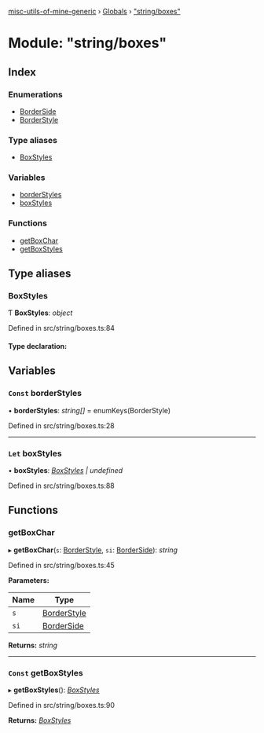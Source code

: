 [misc-utils-of-mine-generic](../README.md) › [Globals](../globals.md) › ["string/boxes"](_string_boxes_.md)

# Module: "string/boxes"

## Index

### Enumerations

* [BorderSide](../enums/_string_boxes_.borderside.md)
* [BorderStyle](../enums/_string_boxes_.borderstyle.md)

### Type aliases

* [BoxStyles](_string_boxes_.md#boxstyles)

### Variables

* [borderStyles](_string_boxes_.md#const-borderstyles)
* [boxStyles](_string_boxes_.md#let-boxstyles)

### Functions

* [getBoxChar](_string_boxes_.md#getboxchar)
* [getBoxStyles](_string_boxes_.md#const-getboxstyles)

## Type aliases

###  BoxStyles

Ƭ **BoxStyles**: *object*

Defined in src/string/boxes.ts:84

#### Type declaration:

## Variables

### `Const` borderStyles

• **borderStyles**: *string[]* = enumKeys(BorderStyle)

Defined in src/string/boxes.ts:28

___

### `Let` boxStyles

• **boxStyles**: *[BoxStyles](_string_boxes_.md#boxstyles) | undefined*

Defined in src/string/boxes.ts:88

## Functions

###  getBoxChar

▸ **getBoxChar**(`s`: [BorderStyle](../enums/_string_boxes_.borderstyle.md), `si`: [BorderSide](../enums/_string_boxes_.borderside.md)): *string*

Defined in src/string/boxes.ts:45

**Parameters:**

Name | Type |
------ | ------ |
`s` | [BorderStyle](../enums/_string_boxes_.borderstyle.md) |
`si` | [BorderSide](../enums/_string_boxes_.borderside.md) |

**Returns:** *string*

___

### `Const` getBoxStyles

▸ **getBoxStyles**(): *[BoxStyles](_string_boxes_.md#boxstyles)*

Defined in src/string/boxes.ts:90

**Returns:** *[BoxStyles](_string_boxes_.md#boxstyles)*
